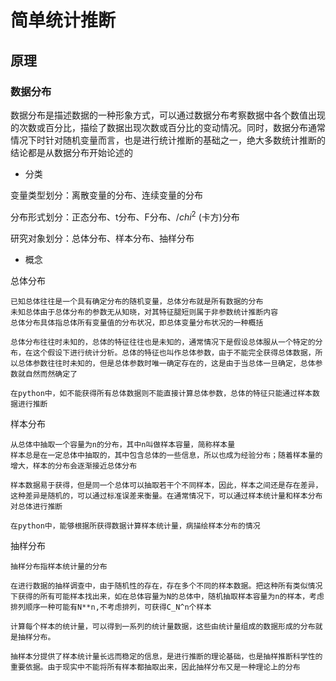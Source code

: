 # 简单统计推断

## 原理

### 数据分布

数据分布是描述数据的一种形象方式，可以通过数据分布考察数据中各个数值出现的次数或百分比，描绘了数据出现次数或百分比的变动情况。同时，数据分布通常情况下时针对随机变量而言，也是进行统计推断的基础之一，绝大多数统计推断的结论都是从数据分布开始论述的

- 分类

变量类型划分：离散变量的分布、连续变量的分布

分布形式划分：正态分布、t分布、F分布、${/chi}^2$ (卡方)分布	

研究对象划分：总体分布、样本分布、抽样分布

- 概念

总体分布

```
已知总体往往是一个具有确定分布的随机变量，总体分布就是所有数据的分布
未知总体由于总体分布的参数无从知晓，对其特征腿短则属于非参数统计推断内容
总体分布具体指总体所有变量值的分布状况，即总体变量分布状况的一种概括

总体分布往往时未知的，总体的特征往往也是未知的，通常情况下是假设总体服从一个特定的分布，在这个假设下进行统计分析。总体的特征也叫作总体参数，由于不能完全获得总体数据，所以总体参数往往时未知的，但是总体参数时唯一确定存在的，这是由于当总体一旦确定，总体参数就自然而然确定了

在python中，如不能获得所有总体数据则不能直接计算总体参数，总体的特征只能通过样本数据进行推断
```

样本分布

```
从总体中抽取一个容量为n的分布，其中n叫做样本容量，简称样本量
样本总是在一定总体中抽取的，其中包含总体的一些信息，所以也成为经验分布；随着样本量的增大，样本的分布会逐渐接近总体分布

样本数据易于获得，但是同一个总体可以抽取若干个不同样本，因此，样本之间还是存在差异，这种差异是随机的，可以通过标准误差来衡量。在通常情况下，可以通过样本统计量和样本分布对总体进行推断

在python中，能够根据所获得数据计算样本统计量，病描绘样本分布的情况
```

抽样分布

````
抽样分布指样本统计量的分布

在进行数据的抽样调查中，由于随机性的存在，存在多个不同的样本数据。把这种所有类似情况下获得的所有可能样本找出来，如在总体容量为N的总体中，随机抽取样本容量为n的样本，考虑排列顺序一种可能有N**n,不考虑排列，可获得C_N^n个样本

计算每个样本的统计量，可以得到一系列的统计量数据，这些由统计量组成的数据形成的分布就是抽样分布。

抽样本分提供了样本统计量长远而稳定的信息，是进行推断的理论基础，也是抽样推断科学性的重要依据。由于现实中不能将所有样本都抽取出来，因此抽样分布又是一种理论上的分布
````

